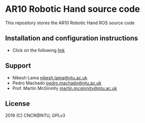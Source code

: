 # AR10 Robotic Hand source code

This repository stores the AR10 Robotic Hand ROS source code

## Installation and configuration instructions
* Click on the following [link](https://github.com/CNCR-NTU/AR10/wiki)

## Support
* Nikesh Lama nikesh.lama@ntu.ac.uk
* Pedro Machado pedro.machado@ntu.ac.uk
* Prof. Martin McGinnity martin.mcginnity@ntu.ac.uk

## License
2019 (C) CNCR@NTU, GPLv3
